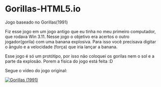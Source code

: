 # Gorillas-HTML5.io
Jogo baseado no Gorillas(1991)

Fiz esse jogo em um jogo antigo que eu tinha no meu primeiro computador, que rodava Win 3.11. 
Nesse jogo o objetivo era acertos o outro jogador(gorila) com uma banana explosiva. Para isso você precisava digitar o ângulo e a velocidade (força) que iria lançar a banana.

Esse jogo é só um protótipo, por isso não coloquei os gorilas nem o sol e a parte da explosão. Porem a física do jogo está feita :D

Segue o vídeo do jogo original:

[![Gorillas (1991)](http://img.youtube.com/vi/UDc3ZEKl-Wc/0.jpg)](http://www.youtube.com/watch?v=UDc3ZEKl-Wc "Gorillas")

